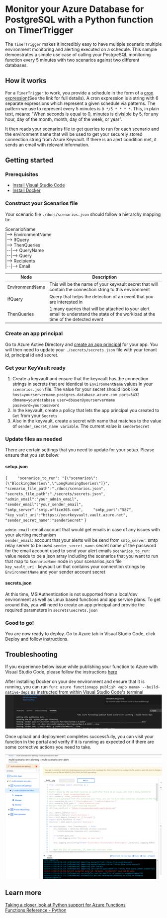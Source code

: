 # Monitor your Azure Database for PostgreSQL with a Python function on TimerTrigger

The `TimerTrigger` makes it incredibly easy to have multiple scenario multiple environment monitoring and alerting executed on a schedule. This sample demonstrates a simple use case of calling your PostgreSQL monitoring function every 5 minutes with two scenarios against two different databases.

## How it works

For a `TimerTrigger` to work, you provide a schedule in the form of a [cron expression](https://en.wikipedia.org/wiki/Cron#CRON_expression)(See the link for full details). A cron expression is a string with 6 separate expressions which represent a given schedule via patterns. The pattern we use to represent every 5 minutes is `0 */5 * * * *`. This, in plain text, means: "When seconds is equal to 0, minutes is divisible by 5, for any hour, day of the month, month, day of the week, or year".

It then reads your scenarios file to get queries to run for each scenario and the environment name that will be used to get your securely stored connection string from Azure Keyvault. If there is an alert condition met, it sends an email with relevant information.

## Getting started
### Prerequisites
* [Install Visual Studio Code](https://code.visualstudio.com/Download)
* [Install Docker](https://www.docker.com/get-started)

### Construct your Scenarios file
Your scenario file `./docs/scenarios.json` should follow a hierarchy mapping to:

ScenarioName  
|--> EnvironmentName  
|--> IfQuery  
|--> ThenQueries  
|--|--> QueryName  
|--|--> Query  
|--> Recipients  
|--|--> Email  

|Node|Description|
|---|---|
|EnvironmentName| This will be the name of your keyvault secret that will contain the connection string to this environment|
|IfQuery| Query that helps the detection of an event that you are interested in|
|ThenQueries| 1:many queries that will be attached to your alert email to understand the state of the workload at the time of the detected event|

### Create an app principal

Go to Azure Active Directory and [create an app principal](https://docs.microsoft.com/en-us/azure/active-directory/develop/quickstart-v1-add-azure-ad-app) for your app. You will then need to update your `./secrets/secrets.json` file with your tenant id, principal id and secret.

### Get your KeyVault ready

1. Create a keyvault and ensure that the keyvault has the connection strings in secrets that are identical to `EnvironmentName` values in your `scenarios.json` file. The value for your secret should look like `host=yourservername.postgres.database.azure.com port=5432 dbname=yourdatabase user=dbuser@yourservername password=yourpassword`  
2. In the keyvault, create a policy that lets the app principal you created to `Get` from your `Secrets`
3. Also in the keyvault, create a secret with name that matches to the value of `sender_secret_name variable`. The current value is `senderSecret`

### Update files as needed
There are certain settings that you need to update for your setup. Please ensure that you set below:
#### setup.json

`{`
`    "scenarios_to_run": "{\"scenarios\":[\"BlockingQueries\",\"LongRunningQueries\"]}",`
`    "scenario_file_path":"./docs/scenarios.json",`
`    "secrets_file_path":"./secrets/secrets.json",`
`    "admin_email":"your_admin_email",`
`    "sender_email":"your_sender_email",`
`    "smtp_server":"smtp.office365.com",`
`    "smtp_port":"587",`
`    "key_vault_uri":"https://yourkeyvault.vault.azure.net",`
`    "sender_secret_name":"senderSecret"`
`}`

`admin_email`: email account that would get emails in case of any issues with your alerting mechanism  
`sender_email`: account that your alerts will be send from
`smtp_server`: smtp relay server to be used
`sender_secret_name`: secret name of the password for the email account used to send your alert emails
`scenarios_to_run`: value needs to be a json array including the scenarios that you want to run that map to `ScenarioName` node in your scenarios.json file  
`key_vault_uri` : keyvault uri that contains your connection strings by `EnvironmentName` and your sender account secret  

#### secrets.json
At this time, MSIAuthentication is not supported from a local/dev environment as well as Linux based functions and app service plans. To get around this, you will need to create an app principal and provide the required parameters in `secrets\secrets.json`

### Good to go!
You are now ready to deploy. Go to Azure tab in Visual Studio Code, click Deploy and follow instructions.

## Troubleshooting
If you experience below issue while publishing your function to Azure with Visual Studio Code, please follow the instructions [here](https://docs.microsoft.com/en-us/azure/azure-functions/functions-reference-python#publishing-to-azure)

After installing Docker on your dev environment and ensure that it is running, you can run `func azure functionapp publish <app name> --build-native-deps` as instructed from within Visual Studio Code's terminal ![package your app and publish](https://github.com/chisqrd/multi-scenario-env-alerting/blob/master/images/function_docker_deploying.png)

Once upload and deployment completes successfully, you can visit your function in the portal and verify if it is running as expected or if there are some corrective actions you need to take.

![your app published](https://github.com/chisqrd/multi-scenario-env-alerting/blob/master/images/function_deployed.png)

## Learn more
[Taking a closer look at Python support for Azure Functions](https://azure.microsoft.com/en-us/blog/taking-a-closer-look-at-python-support-for-azure-functions/)  
[Functions Reference - Python](https://docs.microsoft.com/en-us/azure/azure-functions/functions-reference-python)